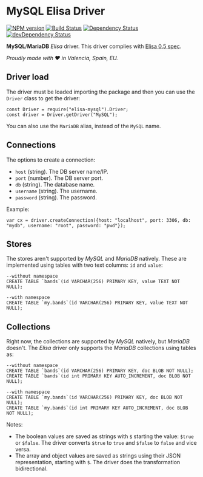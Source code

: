 # MySQL Elisa Driver

[![NPM version](http://img.shields.io/npm/v/elisa-mysql.svg)](https://www.npmjs.org/package/elisa-mysql)
[![Build Status](https://travis-ci.org/elisajs/elisa-mysql.svg?branch=master)](https://travis-ci.org/elisajs/elisa-mysql)
[![Dependency Status](https://david-dm.org/elisajs/elisa-mysql.svg)](https://david-dm.org/elisajs/elisa-mysql)
[![devDependency Status](https://david-dm.org/elisajs/elisa-mysql/dev-status.svg)](https://david-dm.org/elisajs/elisa-mysql#info=devDependencies)

**MySQL**/**MariaDB** *Elisa* driver.
This driver complies with [Elisa 0.5 spec](https://github.com/elisajs/elisa).

*Proudly made with ♥ in Valencia, Spain, EU.*

## Driver load

The driver must be loaded importing the package and then you can use the `Driver` class
to get the driver:

```
const Driver = require("elisa-mysql").Driver;
const driver = Driver.getDriver("MySQL");
```

You can also use the `MariaDB` alias, instead of the `MySQL` name.

## Connections

The options to create a connection:

- `host` (string). The DB server name/IP.
- `port` (number). The DB server port.
- `db` (string). The database name.
- `username` (string). The username.
- `password` (string). The password.

Example:

```
var cx = driver.createConnection({host: "localhost", port: 3306, db: "mydb", username: "root", password: "pwd"});
```

## Stores

The stores aren't supported by *MySQL* and *MariaDB* natively. These are implemented
using tables with two text columns: `id` and `value`:

```
--without namespace
CREATE TABLE `bands`(id VARCHAR(256) PRIMARY KEY, value TEXT NOT NULL);

--with namespace
CREATE TABLE `my.bands`(id VARCHAR(256) PRIMARY KEY, value TEXT NOT NULL);
```

## Collections

Right now, the collections are supported by *MySQL* natively, but *MariaDB* doesn't.
The *Elisa* driver only supports the *MariaDB* collections using tables as:

```
--without namespace
CREATE TABLE `bands`(id VARCHAR(256) PRIMARY KEY, doc BLOB NOT NULL);
CREATE TABLE `bands`(id int PRIMARY KEY AUTO_INCREMENT, doc BLOB NOT NULL);

--with namespace
CREATE TABLE `my.bands`(id VARCHAR(256) PRIMARY KEY, doc BLOB NOT NULL);
CREATE TABLE `my.bands`(id int PRIMARY KEY AUTO_INCREMENT, doc BLOB NOT NULL);
```

Notes:

- The boolean values are saved as strings with `$` starting the value: `$true` or `$false`.
  The driver converts `$true` to `true` and `$false` to `false` and vice versa.
- The array and object values are saved as strings using their JSON representation, starting with
  `$`. The driver does the transformation bidirectional.
